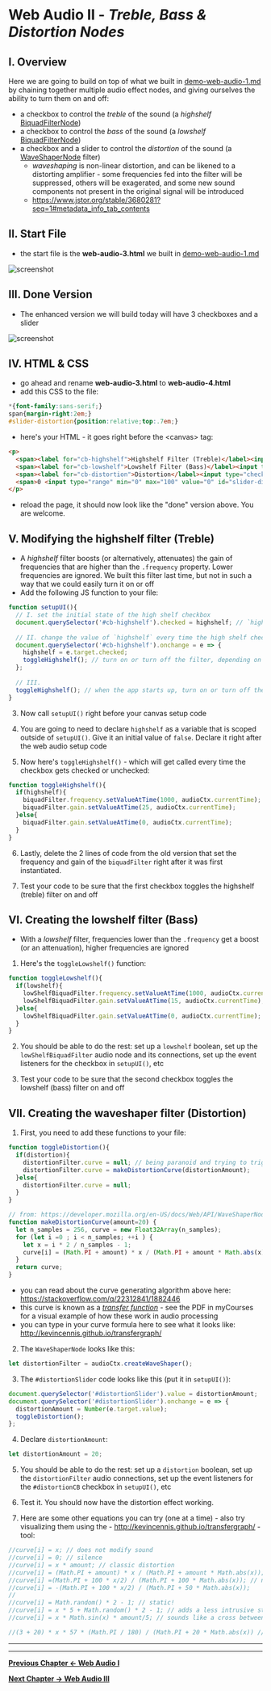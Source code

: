# Web Audio II - *Treble, Bass & Distortion Nodes*

## I. Overview
Here we are going to build on top of what we built in [demo-web-audio-1.md](./demo-web-audio-1.md) by chaining together multiple audio effect nodes, and giving ourselves the ability to turn them on and off:
- a checkbox to control the *treble* of the sound (a *highshelf* [BiquadFilterNode](https://developer.mozilla.org/en-US/docs/Web/API/BiquadFilterNode))
- a checkbox to control the *bass* of the sound (a *lowshelf* [BiquadFilterNode](https://developer.mozilla.org/en-US/docs/Web/API/BiquadFilterNode))
- a checkbox and a slider to control the *distortion* of the sound (a [WaveShaperNode](https://developer.mozilla.org/en-US/docs/Web/API/WaveShaperNode) filter)
  - *waveshaping* is non-linear distortion, and can be likened to a distorting amplifier - some frequencies fed into the filter will be suppressed, others will be exagerated, and some new sound components not present in the original signal will be introduced
  - https://www.jstor.org/stable/3680281?seq=1#metadata_info_tab_contents


## II. Start File

- the start file is the **web-audio-3.html** we built in [demo-web-audio-1.md](./demo-web-audio-1.md)

![screenshot](./_images/web-audio-3.jpg)

## III. Done Version

- The enhanced version we will build today will have 3 checkboxes and a slider

![screenshot](./_images/web-audio-4.jpg)

## IV. HTML & CSS
 - go ahead and rename **web-audio-3.html** to **web-audio-4.html**
 - add this CSS to the file:
```css
*{font-family:sans-serif;}
span{margin-right:2em;}
#slider-distortion{position:relative;top:.7em;}
```

- here's your HTML - it goes right before the &lt;canvas> tag:

```html
<p>
  <span><label for="cb-highshelf">Highshelf Filter (Treble)</label><input type="checkbox" id="cb-highshelf"></span>
  <span><label for="cb-lowshelf">Lowshelf Filter (Bass)</label><input type="checkbox" id="cb-lowshelf"></span>
  <span><label for="cb-distortion">Distortion</label><input type="checkbox" id="cb-distortion"></span>
  <span>0 <input type="range" min="0" max="100" value="0" id="slider-distortion"> 100</span>
</p>
```

- reload the page, it should now look like the "done" version above. You are welcome.

## V. Modifying the highshelf filter (Treble)

- A *highshelf* filter boosts (or alternatively, attenuates) the gain of frequencies that are higher than the `.frequency` property. Lower frequencies are ignored. We built this filter last time, but not in such a way that we could easily turn it on or off
- Add the following JS function to your file:

```js
function setupUI(){
  // I. set the initial state of the high shelf checkbox
  document.querySelector('#cb-highshelf').checked = highshelf; // `highshelf` is a boolean we will declare in a second
  
  // II. change the value of `highshelf` every time the high shelf checkbox changes state
  document.querySelector('#cb-highshelf').onchange = e => {
    highshelf = e.target.checked;
    toggleHighshelf(); // turn on or turn off the filter, depending on the value of `highshelf`!
  };
  
  // III. 
  toggleHighshelf(); // when the app starts up, turn on or turn off the filter, depending on the value of `highshelf`!
}
```

3. Now call `setupUI()` right before your canvas setup code

4. You are going to need to declare `highshelf` as a variable that is scoped outside of `setupUI()`. Give it an initial value of `false`. Declare it right after the web audio setup code

5. Now here's `toggleHighshelf()` - which will get called every time the checkbox gets checked or unchecked:

```js
function toggleHighshelf(){
  if(highshelf){
    biquadFilter.frequency.setValueAtTime(1000, audioCtx.currentTime); // we created the `biquadFilter` (i.e. "treble") node last time
    biquadFilter.gain.setValueAtTime(25, audioCtx.currentTime);
  }else{
    biquadFilter.gain.setValueAtTime(0, audioCtx.currentTime);
  }
}
```

6. Lastly, delete the 2 lines of code from the old version that set the frequency and gain of the `biquadFilter` right after it was first instantiated.

7. Test your code to be sure that the first checkbox toggles the highshelf (treble) filter on and off


## VI. Creating the lowshelf filter (Bass)
- With a *lowshelf* filter, frequencies lower than the `.frequency` get a boost (or an attenuation), higher frequencies are ignored

1. Here's the `toggleLowshelf()` function:

```js
function toggleLowshelf(){
  if(lowshelf){
    lowShelfBiquadFilter.frequency.setValueAtTime(1000, audioCtx.currentTime);
    lowShelfBiquadFilter.gain.setValueAtTime(15, audioCtx.currentTime);
  }else{
    lowShelfBiquadFilter.gain.setValueAtTime(0, audioCtx.currentTime);
  }
}
```

2. You should be able to do the rest: set up a `lowshelf` boolean, set up the `lowShelfBiquadFilter` audio node and its connections, set up the event listeners for the checkbox in `setupUI()`, etc

3. Test your code to be sure that the second checkbox toggles the lowshelf (bass) filter on and off


## VII. Creating the waveshaper filter (Distortion)

1. First, you need to add these functions to your file:

```js
function toggleDistortion(){
  if(distortion){
    distortionFilter.curve = null; // being paranoid and trying to trigger garbage collection
    distortionFilter.curve = makeDistortionCurve(distortionAmount);
  }else{
    distortionFilter.curve = null;
  }
}

// from: https://developer.mozilla.org/en-US/docs/Web/API/WaveShaperNode
function makeDistortionCurve(amount=20) {
  let n_samples = 256, curve = new Float32Array(n_samples);
  for (let i =0 ; i < n_samples; ++i ) {
    let x = i * 2 / n_samples - 1;
    curve[i] = (Math.PI + amount) * x / (Math.PI + amount * Math.abs(x));
  }
  return curve;
}
```

- you can read about the curve generating algorithm above here: https://stackoverflow.com/q/22312841/1882446
- this curve is known as a [*transfer function*](https://en.wikipedia.org/wiki/Transfer_function) - see the PDF in myCourses for a visual example of how these work in audio processing
- you can type in your curve formula here to see what it looks like: http://kevincennis.github.io/transfergraph/

2. The `WaveShaperNode` looks like this: 

```js
let distortionFilter = audioCtx.createWaveShaper();
```

3. The `#distortionSlider` code looks like this (put it in `setupUI()`):

```js
document.querySelector('#distortionSlider').value = distortionAmount;
document.querySelector('#distortionSlider').onchange = e => {
  distortionAmount = Number(e.target.value);
  toggleDistortion();
};
```

4. Declare `distortionAmount`:

```js
let distortionAmount = 20;
```

5. You should be able to do the rest: set up a `distortion` boolean, set up the `distortionFilter` audio connections, set up the event listeners for the `#distortionCB` checkbox in `setupUI()`, etc

6. Test it. You should now have the distortion effect working.

7. Here are some other equations you can try (one at a time) - also try visualizing them using the - http://kevincennis.github.io/transfergraph/ - tool:

```js
//curve[i] = x; // does not modify sound
//curve[i] = 0; // silence
//curve[i] = x * amount; // classic distortion
//curve[i] = (Math.PI + amount) * x / (Math.PI + amount * Math.abs(x));
//curve[i] =(Math.PI + 100 * x/2) / (Math.PI + 100 * Math.abs(x)); // nice distortion
//curve[i] = -(Math.PI + 100 * x/2) / (Math.PI + 50 * Math.abs(x));
//			
//curve[i] = Math.random() * 2 - 1;	// static!	
//curve[i] = x * 5 + Math.random() * 2 - 1; // adds a less intrusive static to the audio
//curve[i] = x * Math.sin(x) * amount/5; // sounds like a cross between Donald Duck and Cartman from South Park

//(3 + 20) * x * 57 * (Math.PI / 180) / (Math.PI + 20 * Math.abs(x)) // from the stack overflow post
```

<hr><hr>

**[Previous Chapter <- Web Audio I](demo-web-audio-1.md)**

**[Next Chapter -> Web Audio III](demo-web-audio-3.md)**
